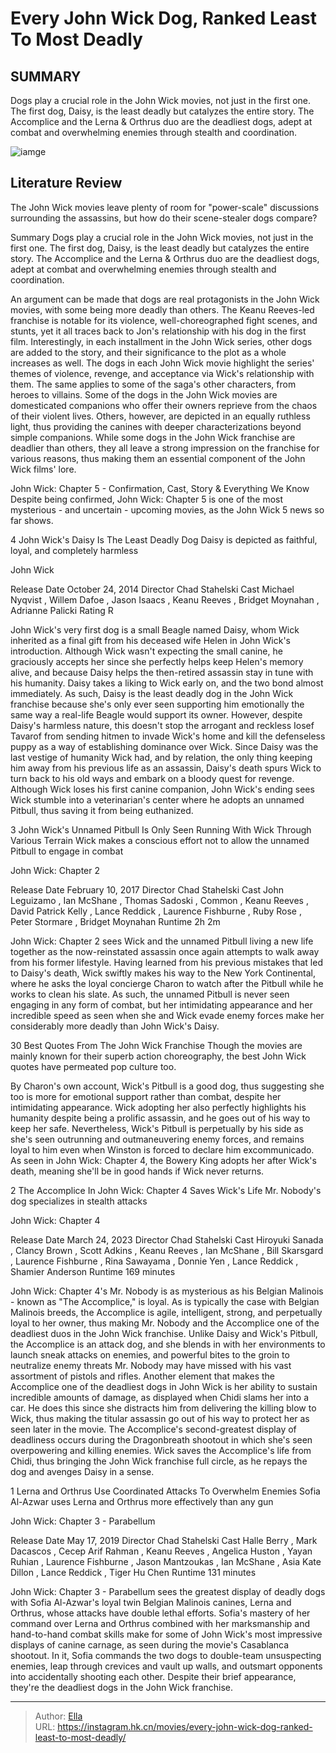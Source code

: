 # Every John Wick Dog, Ranked Least To Most Deadly


## SUMMARY 


 Dogs play a crucial role in the John Wick movies, not just in the first one. 
 The first dog, Daisy, is the least deadly but catalyzes the entire story. 
 The Accomplice and the Lerna &amp; Orthrus duo are the deadliest dogs, adept at combat and overwhelming enemies through stealth and coordination. 

![iamge](https://static1.srcdn.com/wordpress/wp-content/uploads/2024/01/john-wick-dogs-ranked.jpg)

## Literature Review

The John Wick movies leave plenty of room for &#34;power-scale&#34; discussions surrounding the assassins, but how do their scene-stealer dogs compare?




Summary
 Dogs play a crucial role in the John Wick movies, not just in the first one. 
 The first dog, Daisy, is the least deadly but catalyzes the entire story. 
 The Accomplice and the Lerna &amp; Orthrus duo are the deadliest dogs, adept at combat and overwhelming enemies through stealth and coordination. 


An argument can be made that dogs are real protagonists in the John Wick movies, with some being more deadly than others. The Keanu Reeves-led franchise is notable for its violence, well-choreographed fight scenes, and stunts, yet it all traces back to Jon&#39;s relationship with his dog in the first film. Interestingly, in each installment in the John Wick series, other dogs are added to the story, and their significance to the plot as a whole increases as well. The dogs in each John Wick movie highlight the series&#39; themes of violence, revenge, and acceptance via Wick&#39;s relationship with them. The same applies to some of the saga&#39;s other characters, from heroes to villains.
Some of the dogs in the John Wick movies are domesticated companions who offer their owners reprieve from the chaos of their violent lives. Others, however, are depicted in an equally ruthless light, thus providing the canines with deeper characterizations beyond simple companions. While some dogs in the John Wick franchise are deadlier than others, they all leave a strong impression on the franchise for various reasons, thus making them an essential component of the John Wick films&#39; lore.
            
 
 John Wick: Chapter 5 - Confirmation, Cast, Story &amp; Everything We Know 
Despite being confirmed, John Wick: Chapter 5 is one of the most mysterious - and uncertain - upcoming movies, as the John Wick 5 news so far shows.












 








 4  John Wick&#39;s Daisy Is The Least Deadly Dog 
Daisy is depicted as faithful, loyal, and completely harmless


 







  John Wick  


  Release Date    October 24, 2014     Director    Chad Stahelski     Cast    Michael Nyqvist , Willem Dafoe , Jason Isaacs , Keanu Reeves , Bridget Moynahan , Adrianne Palicki     Rating    R    


John Wick&#39;s very first dog is a small Beagle named Daisy, whom Wick inherited as a final gift from his deceased wife Helen in John Wick&#39;s introduction. Although Wick wasn&#39;t expecting the small canine, he graciously accepts her since she perfectly helps keep Helen&#39;s memory alive, and because Daisy helps the then-retired assassin stay in tune with his humanity. Daisy takes a liking to Wick early on, and the two bond almost immediately. As such, Daisy is the least deadly dog in the John Wick franchise because she&#39;s only ever seen supporting him emotionally the same way a real-life Beagle would support its owner.
However, despite Daisy&#39;s harmless nature, this doesn&#39;t stop the arrogant and reckless Iosef Tavarof from sending hitmen to invade Wick&#39;s home and kill the defenseless puppy as a way of establishing dominance over Wick. Since Daisy was the last vestige of humanity Wick had, and by relation, the only thing keeping him away from his previous life as an assassin, Daisy&#39;s death spurs Wick to turn back to his old ways and embark on a bloody quest for revenge. Although Wick loses his first canine companion, John Wick&#39;s ending sees Wick stumble into a veterinarian&#39;s center where he adopts an unnamed Pitbull, thus saving it from being euthanized.





 3  John Wick&#39;s Unnamed Pitbull Is Only Seen Running With Wick Through Various Terrain 
Wick makes a conscious effort not to allow the unnamed Pitbull to engage in combat


 







  John Wick: Chapter 2  


  Release Date    February 10, 2017     Director    Chad Stahelski     Cast    John Leguizamo , Ian McShane , Thomas Sadoski , Common , Keanu Reeves , David Patrick Kelly , Lance Reddick , Laurence Fishburne , Ruby Rose , Peter Stormare , Bridget Moynahan     Runtime    2h 2m    


John Wick: Chapter 2 sees Wick and the unnamed Pitbull living a new life together as the now-reinstated assassin once again attempts to walk away from his former lifestyle. Having learned from his previous mistakes that led to Daisy&#39;s death, Wick swiftly makes his way to the New York Continental, where he asks the loyal concierge Charon to watch after the Pitbull while he works to clean his slate. As such, the unnamed Pitbull is never seen engaging in any form of combat, but her intimidating appearance and her incredible speed as seen when she and Wick evade enemy forces make her considerably more deadly than John Wick&#39;s Daisy.
            
 
 30 Best Quotes From The John Wick Franchise 
Though the movies are mainly known for their superb action choreography, the best John Wick quotes have permeated pop culture too.



By Charon&#39;s own account, Wick&#39;s Pitbull is a good dog, thus suggesting she too is more for emotional support rather than combat, despite her intimidating appearance. Wick adopting her also perfectly highlights his humanity despite being a prolific assassin, and he goes out of his way to keep her safe. Nevertheless, Wick&#39;s Pitbull is perpetually by his side as she&#39;s seen outrunning and outmaneuvering enemy forces, and remains loyal to him even when Winston is forced to declare him excommunicado. As seen in John Wick: Chapter 4, the Bowery King adopts her after Wick&#39;s death, meaning she&#39;ll be in good hands if Wick never returns.





 2  The Accomplice In John Wick: Chapter 4 Saves Wick&#39;s Life 
Mr. Nobody&#39;s dog specializes in stealth attacks


 







  John Wick: Chapter 4  


  Release Date    March 24, 2023     Director    Chad Stahelski     Cast    Hiroyuki Sanada , Clancy Brown , Scott Adkins , Keanu Reeves , Ian McShane , Bill Skarsgard , Laurence Fishburne , Rina Sawayama , Donnie Yen , Lance Reddick , Shamier Anderson     Runtime    169 minutes    


John Wick: Chapter 4&#39;s Mr. Nobody is as mysterious as his Belgian Malinois - known as &#34;The Accomplice,&#34; is loyal. As is typically the case with Belgian Malinois breeds, the Accomplice is agile, intelligent, strong, and perpetually loyal to her owner, thus making Mr. Nobody and the Accomplice one of the deadliest duos in the John Wick franchise. Unlike Daisy and Wick&#39;s Pitbull, the Accomplice is an attack dog, and she blends in with her environments to launch sneak attacks on enemies, and powerful bites to the groin to neutralize enemy threats Mr. Nobody may have missed with his vast assortment of pistols and rifles.
Another element that makes the Accomplice one of the deadliest dogs in John Wick is her ability to sustain incredible amounts of damage, as displayed when Chidi slams her into a car. He does this since she distracts him from delivering the killing blow to Wick, thus making the titular assassin go out of his way to protect her as seen later in the movie. The Accomplice&#39;s second-greatest display of deadliness occurs during the Dragonbreath shootout in which she&#39;s seen overpowering and killing enemies. Wick saves the Accomplice&#39;s life from Chidi, thus bringing the John Wick franchise full circle, as he repays the dog and avenges Daisy in a sense.





 1  Lerna and Orthrus Use Coordinated Attacks To Overwhelm Enemies 
Sofia Al-Azwar uses Lerna and Orthrus more effectively than any gun


 







  John Wick: Chapter 3 - Parabellum  


  Release Date    May 17, 2019     Director    Chad Stahelski     Cast    Halle Berry , Mark Dacascos , Cecep Arif Rahman , Keanu Reeves , Angelica Huston , Yayan Ruhian , Laurence Fishburne , Jason Mantzoukas , Ian McShane , Asia Kate Dillon , Lance Reddick , Tiger Hu Chen     Runtime    131 minutes    


John Wick: Chapter 3 - Parabellum sees the greatest display of deadly dogs with Sofia Al-Azwar&#39;s loyal twin Belgian Malinois canines, Lerna and Orthrus, whose attacks have double lethal efforts. Sofia&#39;s mastery of her command over Lerna and Orthrus combined with her marksmanship and hand-to-hand combat skills make for some of John Wick&#39;s most impressive displays of canine carnage, as seen during the movie&#39;s Casablanca shootout. In it, Sofia commands the two dogs to double-team unsuspecting enemies, leap through crevices and vault up walls, and outsmart opponents into accidentally shooting each other. Despite their brief appearance, they&#39;re the deadliest dogs in the John Wick franchise. 

---

> Author: [Ella](https://instagram.hk.cn/)  
> URL: https://instagram.hk.cn/movies/every-john-wick-dog-ranked-least-to-most-deadly/  

